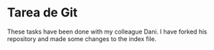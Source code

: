 # Tarea de Git

These tasks have been done with my colleague Dani. I have forked his repository and made some changes to the index file.              
